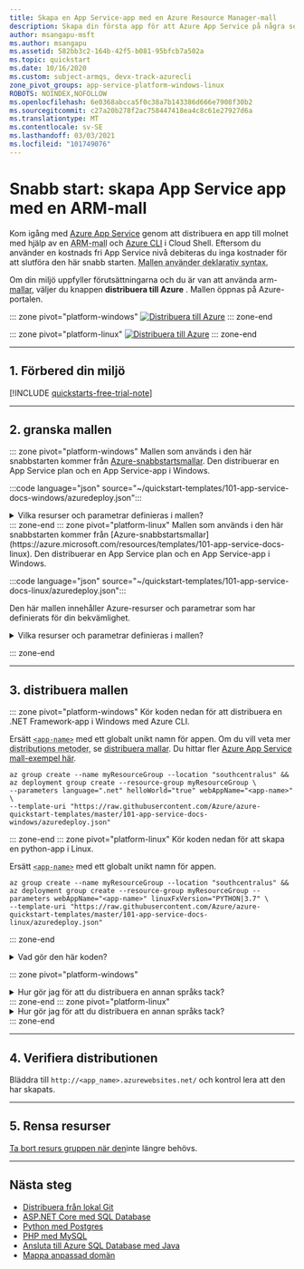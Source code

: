 ```yaml
---
title: Skapa en App Service-app med en Azure Resource Manager-mall
description: Skapa din första app för att Azure App Service på några sekunder med hjälp av en Azure Resource Manager-mall (ARM-mall), som är en av många sätt att distribuera till App Service.
author: msangapu-msft
ms.author: msangapu
ms.assetid: 582bb3c2-164b-42f5-b081-95bfcb7a502a
ms.topic: quickstart
ms.date: 10/16/2020
ms.custom: subject-armqs, devx-track-azurecli
zone_pivot_groups: app-service-platform-windows-linux
ROBOTS: NOINDEX,NOFOLLOW
ms.openlocfilehash: 6e0368abcca5f0c38a7b143386d666e7908f30b2
ms.sourcegitcommit: c27a20b278f2ac758447418ea4c8c61e27927d6a
ms.translationtype: MT
ms.contentlocale: sv-SE
ms.lasthandoff: 03/03/2021
ms.locfileid: "101749076"
---
```

# <a name="quickstart-create-app-service-app-using-an-arm-template"></a>Snabb start: skapa App Service app med en ARM-mall

Kom igång med [Azure App Service](overview.md) genom att distribuera en app till molnet med hjälp av en <abbr title="En JSON-fil som definierar en eller flera Azure-resurser och beroenden mellan de distribuerade resurserna i deklarativt. Mallen kan användas för att distribuera resurserna på ett konsekvent sätt och upprepade gånger.">ARM-mall</abbr> och [Azure CLI](/cli/azure/get-started-with-azure-cli) i Cloud Shell. Eftersom du använder en kostnads fri App Service nivå debiteras du inga kostnader för att slutföra den här snabb starten. <abbr title="I deklarativ syntax beskriver du din avsedda distribution utan att skriva sekvensen med programmeringskommandon för att skapa den.">Mallen använder deklarativ syntax.</abbr>

 Om din miljö uppfyller förutsättningarna och du är van att använda arm- [mallar](../azure-resource-manager/templates/overview.md), väljer du knappen **distribuera till Azure** . Mallen öppnas på Azure-portalen.

::: zone pivot="platform-windows"
[![Distribuera till Azure](../media/template-deployments/deploy-to-azure.svg)](https://portal.azure.com/#create/Microsoft.Template/uri/https%3A%2F%2Fraw.githubusercontent.com%2FAzure%2Fazure-quickstart-templates%2Fmaster%2F101-app-service-docs-windows%2Fazuredeploy.json)
::: zone-end

::: zone pivot="platform-linux"
[![Distribuera till Azure](../media/template-deployments/deploy-to-azure.svg)](https://portal.azure.com/#create/Microsoft.Template/uri/https%3A%2F%2Fraw.githubusercontent.com%2FAzure%2Fazure-quickstart-templates%2Fmaster%2F101-app-service-docs-linux%2Fazuredeploy.json)
::: zone-end

<hr/>

## <a name="1-prepare-your-environment"></a>1. Förbered din miljö

[!INCLUDE [quickstarts-free-trial-note](../../includes/quickstarts-free-trial-note.md)]

<hr/>

## <a name="2-review-the-template"></a>2. granska mallen

::: zone pivot="platform-windows"
Mallen som används i den här snabbstarten kommer från [Azure-snabbstartsmallar](https://azure.microsoft.com/resources/templates/101-app-service-docs-windows). Den distribuerar en App Service plan och en App Service-app i Windows.

:::code language="json" source="~/quickstart-templates/101-app-service-docs-windows/azuredeploy.json":::

<details>
<summary>Vilka resurser och parametrar definieras i mallen?</summary>

Två Azure-resurser definieras i mallen:

* [**Microsoft. Web/Server grupper**](/azure/templates/microsoft.web/serverfarms): skapa en app service plan.
* [**Microsoft. Web/Sites**](/azure/templates/microsoft.web/sites): skapa en app service-app.

Följande tabell innehåller standard parametrar och deras beskrivningar:

| Parametrar | Typ    | Standardvärde                | Beskrivning |
|------------|---------|------------------------------|-------------|
| webAppName | sträng  | "webApp- **[`<uniqueString>`](../azure-resource-manager/templates/template-functions-string.md#uniquestring)** " | Appnamn |
| location   | sträng  | "[[resourceGroup (). location](../azure-resource-manager/templates/template-functions-resource.md#resourcegroup)]" | App-region |
| sku        | sträng  | F1                         | Instans storlek (F1 = kostnads fri nivå) |
| language   | sträng  | Studio                       | Programmerings språks tack (.net, php, Node, HTML) |
| Projektet | boolean | Falskt                        | True = distribuera "Hello World"-appen |
| Repo    | sträng  | " "                          | Extern git-lagrings platsen (valfritt) |

---

</details>
::: zone-end
::: zone pivot="platform-linux"
Mallen som används i den här snabbstarten kommer från [Azure-snabbstartsmallar](https://azure.microsoft.com/resources/templates/101-app-service-docs-linux). Den distribuerar en App Service plan och en App Service-app i Windows.

:::code language="json" source="~/quickstart-templates/101-app-service-docs-linux/azuredeploy.json":::

Den här mallen innehåller Azure-resurser och parametrar som har definierats för din bekvämlighet.

<details>
<summary>Vilka resurser och parametrar definieras i mallen?</summary>

Två Azure-resurser definieras i mallen:

* [**Microsoft. Web/Server grupper**](/azure/templates/microsoft.web/serverfarms): skapa en app service plan.
* [**Microsoft. Web/Sites**](/azure/templates/microsoft.web/sites): skapa en app service-app.

Följande tabell innehåller standard parametrar och deras beskrivningar:

| Parametrar | Typ    | Standardvärde                | Beskrivning |
|------------|---------|------------------------------|-------------|
| webAppName | sträng  | "webApp- **[`<uniqueString>`](../azure-resource-manager/templates/template-functions-string.md#uniquestring)** " | Appnamn |
| location   | sträng  | "[[resourceGroup (). location](../azure-resource-manager/templates/template-functions-resource.md#resourcegroup)]" | App-region |
| sku        | sträng  | F1                         | Instans storlek (F1 = kostnads fri nivå) |
| linuxFxVersion   | sträng  | "DOTNETCORE&#124;3,0        | "&#124; version av programmerings språks stack" |
| Repo    | sträng  | " "                          | Extern git-lagrings platsen (valfritt) |

---

</details>

::: zone-end

<hr/>

## <a name="3-deploy-the-template"></a>3. distribuera mallen

::: zone pivot="platform-windows"
Kör koden nedan för att distribuera en .NET Framework-app i Windows med Azure CLI. 

Ersätt <abbr title="Giltiga tecken tecken är `a-z` , `0-9` och `-` .">`<app-name>`</abbr> med ett globalt unikt namn för appen. Om du vill veta mer <abbr title="Du kan också använda Azure Portal, Azure PowerShell och REST API.">distributions metoder</abbr>, se [distribuera mallar](../azure-resource-manager/templates/deploy-powershell.md). Du hittar fler [Azure App Service mall-exempel här](https://azure.microsoft.com/resources/templates/?resourceType=Microsoft.Sites).

```azurecli-interactive
az group create --name myResourceGroup --location "southcentralus" &&
az deployment group create --resource-group myResourceGroup \
--parameters language=".net" helloWorld="true" webAppName="<app-name>" \
--template-uri "https://raw.githubusercontent.com/Azure/azure-quickstart-templates/master/101-app-service-docs-windows/azuredeploy.json"
```
::: zone-end
::: zone pivot="platform-linux"
Kör koden nedan för att skapa en python-app i Linux. 

Ersätt <abbr title="Giltiga tecken tecken är `a-z` , `0-9` och `-` .">`<app-name>`</abbr> med ett globalt unikt namn för appen.

```azurecli-interactive
az group create --name myResourceGroup --location "southcentralus" &&
az deployment group create --resource-group myResourceGroup --parameters webAppName="<app-name>" linuxFxVersion="PYTHON|3.7" \
--template-uri "https://raw.githubusercontent.com/Azure/azure-quickstart-templates/master/101-app-service-docs-linux/azuredeploy.json"
```
::: zone-end

<details>
<summary>Vad gör den här koden?</summary>
<p>Kommandona utför följande åtgärder:</p>
<ul>
<li>Skapa en standard <abbr title="En logisk behållare för relaterade Azure-resurser som du kan hantera som en enhet.">Resursgrupp</abbr>.</li>
<li>Skapa en standard <abbr title="Den plan som anger plats, storlek och funktioner i webb server gruppen som är värd för din app.">App Service-plan</abbr>.</li>
<li><a href="/cli/azure/webapp?view=azure-cli-latest#az-webapp-create">Skapa en <abbr title="En representation av din webbapp, som innehåller din app-kod, DNS-värdnamn, certifikat och relaterade resurser. "> App Service app</abbr></a> med det angivna namnet.</li>
</ul>
</details>

::: zone pivot="platform-windows"
<details>
<summary>Hur gör jag för att du distribuera en annan språks tack?</summary>
Om du vill distribuera en annan språks tack uppdaterar du <abbr title="Den här mallen är kompatibel med .NET Core, .NET Framework, PHP, Node.js och statiska HTML-appar. "> språk parameter</abbr> med lämpliga värden. För Java, se <a href="/azure/app-service/quickstart-java-uiex">skapa Java-app</a>.

| Parametrar | Typ    | Standardvärde                | Beskrivning |
|------------|---------|------------------------------|-------------|
| language   | sträng  | Studio                       | Programmerings språks tack (.net, php, Node, HTML) |

---

</details>
::: zone-end
::: zone pivot="platform-linux"
<details>
<summary>Hur gör jag för att du distribuera en annan språks tack?</summary>
Om du vill distribuera en annan språks tack uppdaterar du `linuxFxVersion` med lämpliga värden. Exempel visas nedan. Om du vill visa aktuella versioner kör du följande kommando i Cloud Shell: `az webapp config show --resource-group myResourceGroup --name <app-name> --query linuxFxVersion`

| Språk    | Exempel                                              |
|-------------|------------------------------------------------------|
| **.NET**    | linuxFxVersion = "DOTNETCORE&#124;3,0"                 |
| **PHP**     | linuxFxVersion = "PHP&#124;7,4"                        |
| **Node.js** | linuxFxVersion = "NODE&#124;10,15"                     |
| **Java**    | linuxFxVersion = "JAVA&#124;1,8 &#124;TOMCAT&#124;9,0" |
| **Python**  | linuxFxVersion = "PYTHON&#124;3,7"                     |
| **Ruby**    | linuxFxVersion = "RUBY&#124;2,6"                       |

---

</details>
::: zone-end

<hr/>

## <a name="4-validate-the-deployment"></a>4. Verifiera distributionen

Bläddra till `http://<app_name>.azurewebsites.net/` och kontrol lera att den har skapats.

<hr/>

## <a name="5-clean-up-resources"></a>5. Rensa resurser

[Ta bort resurs gruppen när den](../azure-resource-manager/management/delete-resource-group.md?tabs=azure-portal#delete-resource-group)inte längre behövs.

<hr/>

## <a name="next-steps"></a>Nästa steg

- [Distribuera från lokal Git](deploy-local-git.md)
- [ASP.NET Core med SQL Database](tutorial-dotnetcore-sqldb-app.md)
- [Python med Postgres](tutorial-python-postgresql-app.md)
- [PHP med MySQL](tutorial-php-mysql-app.md)
- [Ansluta till Azure SQL Database med Java](../azure-sql/database/connect-query-java.md?toc=%2fazure%2fjava%2ftoc.json)
- [Mappa anpassad domän](app-service-web-tutorial-custom-domain-uiex.md)

